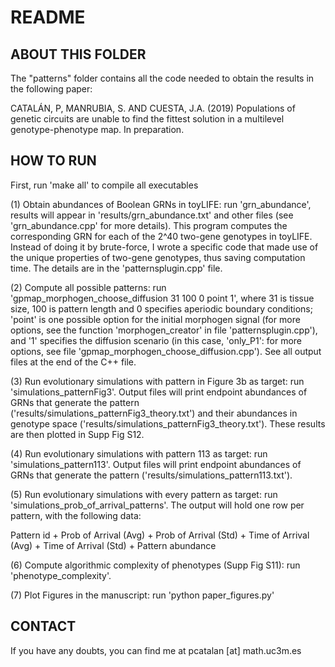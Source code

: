 # README

## ABOUT THIS FOLDER

The "patterns" folder contains all the code needed to obtain the results in the following paper:

CATALÁN, P, MANRUBIA, S. AND CUESTA, J.A. (2019) Populations of genetic circuits are unable to find the fittest
  solution in a multilevel genotype-phenotype map. In preparation.

## HOW TO RUN

First, run 'make all' to compile all executables

(1) Obtain abundances of Boolean GRNs in toyLIFE: run 'grn_abundance', results will appear in 'results/grn_abundance.txt' and other files (see 'grn_abundance.cpp' for more details). This program computes the corresponding GRN for each of the 2^40 two-gene genotypes in toyLIFE. Instead of doing it by brute-force, I wrote a specific code that made use of the unique properties of two-gene genotypes, thus saving computation time. The details are in the 'patternsplugin.cpp' file.

(2) Compute all possible patterns: run 'gpmap_morphogen_choose_diffusion 31 100 0 point 1', where 31 is tissue size, 100 is pattern length and 0 specifies aperiodic boundary conditions; 'point' is one possible option for the initial morphogen signal (for more options, see the function 'morphogen_creator' in file 'patternsplugin.cpp'), and '1' specifies the diffusion scenario (in this case, 'only_P1': for more options, see file 'gpmap_morphogen_choose_diffusion.cpp'). See all output files at the end of the C++ file.

(3) Run evolutionary simulations with pattern in Figure 3b as target: run 'simulations_patternFig3'. Output files will print endpoint abundances of GRNs that generate the pattern ('results/simulations_patternFig3_theory.txt') and their abundances in genotype space ('results/simulations_patternFig3_theory.txt'). These results are then plotted in Supp Fig S12.

(4) Run evolutionary simulations with pattern 113 as target: run 'simulations_pattern113'. Output files will print endpoint abundances of GRNs that generate the pattern ('results/simulations_pattern113.txt').

(5) Run evolutionary simulations with every pattern as target: run 'simulations_prob_of_arrival_patterns'. The output will hold one row per pattern, with the following data:

Pattern id + Prob of Arrival (Avg) + Prob of Arrival (Std) + Time of Arrival (Avg) + Time of Arrival (Std) + Pattern abundance

(6) Compute algorithmic complexity of phenotypes (Supp Fig S11): run 'phenotype_complexity'.

(7) Plot Figures in the manuscript: run 'python paper_figures.py'

## CONTACT

If you have any doubts, you can find me at pcatalan [at] math.uc3m.es
